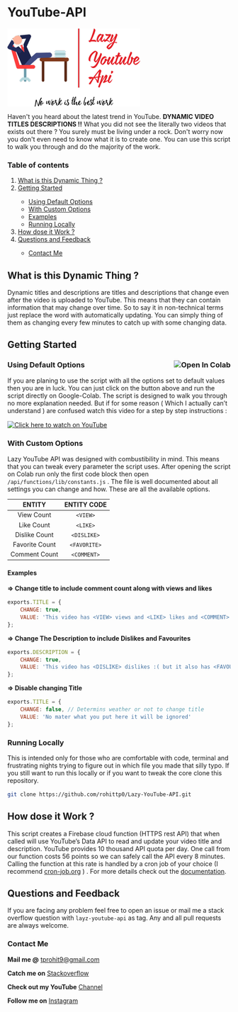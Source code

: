 # YouTube-API

<img src="./Rescources/icon.png" align="center" alt="logo">

Haven't you heard about the latest trend in YouTube. **DYNAMIC VIDEO TITLES DESCRIPTIONS !!** What you did not see the literally two videos that exists out there ? You surely must be living under a rock. Don't worry now you don't even need to know what it is to create one. You can use this script to walk you through and do the majority of the work.

### Table of contents

<ol>
	<li><a href="what-is-this-dynamic-thing-">What is this Dynamic Thing ?</a></li>
	<li><a href="getting-started">Getting Started</a></li>
	<ul>
		<li><a href="using-default-options">Using Default Options</a></li>
    	<li><a href="with-custom-options">With Custom Options</a></li>
    	<li><a href="examples">Examples</a></li> 
    	<li><a href="running-locally">Running Locally</a></li>
	</ul>
	<li><a href="how-dose-it-work-">How dose it Work ?</a></li>  
	<li><a href="questions-and-feedback">Questions and Feedback</a></li> 
	<ul>
		<li><a href="contact-me">Contact Me</a></li>
	</ul>
</ol>

## What is this Dynamic Thing ?

Dynamic titles and descriptions are titles and descriptions that change even after the video is uploaded to YouTube. This means that they can contain information that may change over time. So to say it in non-technical terms just replace the word with automatically updating. You can simply thing of them as changing every few minutes to catch up with some changing data.

## Getting Started

### Using Default Options <a href="https://colab.research.google.com/github/rohittp0/Lazy-YouTube-API/blob/master/Lazy_YouTube_API.ipynb" ><img src="https://colab.research.google.com/assets/colab-badge.svg" alt="Open In Colab"  align="right"></a>

If you are planing to use the script with all the options set to default values then you are in luck. You can just click on the button above and run the script directly on Google-Colab. The script is designed to walk you through no more explanation needed. But if for some reason ( Which I actually can’t understand ) are confused watch this video for a step by step instructions :

<a href="https://www.youtube.com/watch?v=ZTAlN3ayPaM"><img src="https://yt-embed.herokuapp.com/embed?v=ZTAlN3ayPaM" alt="Click here to watch on YouTube" align="center"></a> 

### With Custom Options

Lazy YouTube API was designed with combustibility in mind. This means that you can tweak every parameter the script uses. After opening the script on Colab run only the first code block then open `/api/functions/lib/constants.js` . The file is well documented about all settings you can change and how. These are all the available options.

|   **ENTITY**   | **ENTITY CODE** |
| :------------: | :-------------: |
|   View Count   |    `<VIEW>`     |
|   Like Count   |    `<LIKE>`     |
| Dislike Count  |   `<DISLIKE>`   |
| Favorite Count |  `<FAVORITE>`   |
| Comment Count  |   `<COMMENT>`   |



#### Examples

**=> Change title to include comment count along with views and likes**

```javascript
exports.TITLE = {
    CHANGE: true,
    VALUE: 'This video has <VIEW> views and <LIKE> likes and <COMMENT> comments'
};
```

**=> Change The Description to include Dislikes and Favourites**

```javascript
exports.DESCRIPTION = {
    CHANGE: true,
    VALUE: 'This video has <DISLIKE> dislikes :( but it also has <FAVOURITE> favourites :)'
};
```
**=> Disable changing Title**

```javascript
exports.TITLE = {
    CHANGE: false, // Determins weather or not to change title
    VALUE: 'No mater what you put here it will be ignored'
};
```

### Running Locally

This is intended only for those who are comfortable with code, terminal and frustrating nights trying to figure out in which file you made that silly typo. If you still want to run this locally or if you want to tweak the core clone this repository.

```bash
git clone https://github.com/rohittp0/Lazy-YouTube-API.git
```

## How dose it Work ?

This script creates a Firebase cloud function (HTTPS rest API)  that when called will use YouTube’s Data API  to read and update your video title and description. YouTube provides 10 thousand API quota per day. One call from our function costs 56 points so we can safely call the API every 8 minutes. Calling the function at this rate is handled by a cron job of your choice (I recommend [cron-job.org](https://cron-job.org/en/) ) . For more details check out the [documentation](https://lazyyoutubeapi.000webhostapp.com/globals.html).

## Questions and Feedback

If you are facing any problem feel free to open an issue or mail me a stack overflow question with `layz-youtube-api` as tag. Any and all pull requests are always welcome.

### Contact Me

**Mail me @** tprohit9@gmail.com

**Catch me on** [Stackoverflow](https://stackoverflow.com/users/10182024/rohi)

**Check out my YouTube** [Channel](https://www.youtube.com/channel/UCVRdZwluF8jYXSIaHBqK73w)

**Follow me on** [Instagram](https://www.instagram.com/rohit_pnr/)

